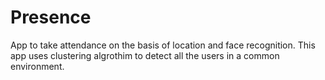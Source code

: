 # Presence
App to take attendance on the basis of location and face recognition. 
This app uses clustering algrothim to detect all the users in a common environment.
